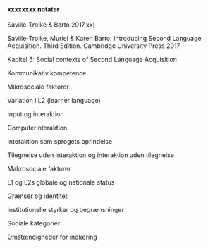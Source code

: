 #### xxxxxxxx notater 

Saville-Troike & Barto 2017,xx)

  

Saville-Troike, Muriel & Karen Barto: Introducing Second Language Acquisition. Third Edition. Cambridge University Press 2017

  

Kapitel 5: Social contexts of Second Language Acquisition

  

Kommunikativ kompetence

  

Mikrosociale faktorer

  

Variation i L2 (learner language)

  

Input og interaktion

  

Computerinteraktion

  

Interaktion som sprogets oprindelse

  

Tilegnelse uden interaktion og interaktion uden tilegnelse

  

Makrosociale faktorer

  

L1 og L2s globale og nationale status

  

Grænser og identitet

  

Institutionelle styrker og begrænsninger

  

Sociale kategorier

  

Omstændigheder for indlæring